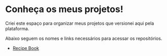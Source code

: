 # Conheça os meus projetos!
Criei este espaço para organizar meus projetos que versionei aqui pela plataforma.

Abaixo seguem os nomes e links necessários para acessar os repositórios.

<ul>
    <li><a href="https://github.com/nara-leal/RecipeBook">Recipe Book</a></li>
</ul>
